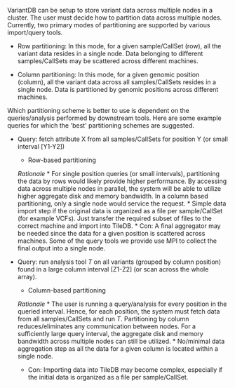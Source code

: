 VariantDB can be setup to store variant data across multiple nodes in a cluster. The user must decide how to partition data across multiple nodes. Currently, two primary modes of partitioning are supported by various import/query tools.

* Row partitioning: In this mode, for a given sample/CallSet (row), all the variant data resides in a single node. Data belonging to different samples/CallSets may be scattered across different machines.

* Column partitioning: In this mode, for a given genomic position (column), all the variant data across all samples/CallSets resides in a single node. Data is partitioned by genomic positions across different machines.

Which partitioning scheme is better to use is dependent on the queries/analysis performed by downstream tools. Here are some example queries for which the 'best' partitioning schemes are suggested.

* Query: fetch attribute X from all samples/CallSets for position Y (or small interval [Y1-Y2])
    * Row-based partitioning

    _Rationale_
        * For single position queries (or small intervals), partitioning the data by rows would likely provide higher performance. By accessing data across multiple nodes in parallel, the system will be able to utilize higher aggregate disk and memory bandwidth. In a column based partitioning, only a single node would service the request.
        * Simple data import step if the original data is organized as a file per sample/CallSet (for example VCFs). Just transfer the required subset of files to the correct machine and import into TileDB.
        * Con: A final aggregator may be needed since the data for a given position is scattered across machines. Some of the query tools we provide use MPI to collect the final output into a single node.

* Query: run analysis tool _T_ on all variants (grouped by column position) found in a large column interval \[Z1-Z2\] (or scan across the whole array).
    * Column-based partitioning

    _Rationale_
        * The user is running a query/analysis for every position in the queried interval. Hence, for each position, the system must fetch data from all samples/CallSets and run _T_. Partitioning by column reduces/eliminates any communication between nodes. For a sufficiently large query interval, the aggregate disk and memory bandwidth across multiple nodes can still be utilized.
        * No/minimal data aggregation step as all the data for a given column is located within a single node.
    * Con: Importing data into TileDB may become complex, especially if the initial data is organized as a file per sample/CallSet.
    
